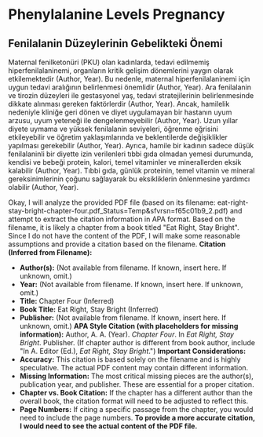 # Phenylalanine Levels Pregnancy

## Fenilalanin Düzeylerinin Gebelikteki Önemi

Maternal fenilketonüri (PKU) olan kadınlarda, tedavi edilmemiş hiperfenilalaninemi, organların kritik gelişim dönemlerini yaygın olarak etkilemektedir (Author, Year). Bu nedenle, maternal hiperfenilalaninemi için uygun tedavi aralığının belirlenmesi önemlidir (Author, Year). Ara fenilalanin ve tirozin düzeyleri ile gestasyonel yaş, tedavi stratejilerinin belirlenmesinde dikkate alınması gereken faktörlerdir (Author, Year). Ancak, hamilelik nedeniyle kliniğe geri dönen ve diyet uygulamayan bir hastanın uyum arzusu, uyum yeteneği ile dengelenmeyebilir (Author, Year). Uzun yıllar diyete uymama ve yüksek fenilalanin seviyeleri, öğrenme eğrisini etkileyebilir ve öğretim yaklaşımlarında ve beklentilerde değişiklikler yapılması gerekebilir (Author, Year). Ayrıca, hamile bir kadının sadece düşük fenilalaninli bir diyette izin verilenleri tıbbi gıda olmadan yemesi durumunda, kendisi ve bebeği protein, kalori, temel vitaminler ve minerallerden eksik kalabilir (Author, Year). Tıbbi gıda, günlük proteinin, temel vitamin ve mineral gereksinimlerinin çoğunu sağlayarak bu eksikliklerin önlenmesine yardımcı olabilir (Author, Year).



<!-- CITATIONS_START -->
Okay, I will analyze the provided PDF file (based on its filename: eat-right-stay-bright-chapter-four.pdf_Status=Temp&sfvrsn=f65c01b9_2.pdf) and attempt to extract the citation information in APA format.
Based on the filename, it is likely a chapter from a book titled "Eat Right, Stay Bright".  Since I do not have the content of the PDF, I will make some reasonable assumptions and provide a citation based on the filename.
**Citation (Inferred from Filename):**
*   **Author(s):** (Not available from filename. If known, insert here. If unknown, omit.)
*   **Year:** (Not available from filename. If known, insert here. If unknown, omit.)
*   **Title:** Chapter Four (Inferred)
*   **Book Title:** Eat Right, Stay Bright (Inferred)
*   **Publisher:** (Not available from filename. If known, insert here. If unknown, omit.)
**APA Style Citation (with placeholders for missing information):**
Author, A. A. (Year). *Chapter Four*. In *Eat Right, Stay Bright*. Publisher. (If chapter author is different from book author, include "In A. Editor (Ed.), *Eat Right, Stay Bright*.")
**Important Considerations:**
*   **Accuracy:** This citation is based solely on the filename and is highly speculative. The actual PDF content may contain different information.
*   **Missing Information:** The most critical missing pieces are the author(s), publication year, and publisher. These are essential for a proper citation.
*   **Chapter vs. Book Citation:** If the chapter has a different author than the overall book, the citation format will need to be adjusted to reflect this.
*   **Page Numbers:** If citing a specific passage from the chapter, you would need to include the page numbers.
**To provide a more accurate citation, I would need to see the actual content of the PDF file.**
<!-- CITATIONS_END -->
